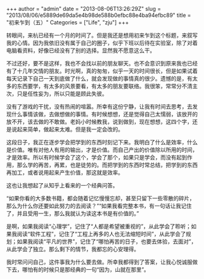+++
author = "admin"
date = "2013-08-06T13:26:29Z"
slug = "2013/08/06/e5889de69da5e4b98de588b0efbc88e4ba94efbc89"
title = "初来乍到（五）"
Categories = ["Life", "zju"]
+++

转眼间，来杭已经有一个月的时间了。但是我还是想用初来乍到这个标题，来叙写我的心情。因为我依旧没有属于自己的圈子，似乎下班以后待在实验室，除了对着电脑看资料，好像已经没有了别的选择。显然我不愿意这么干。

不过还好，要不是这样，我也不会找以前的朋友聊天。也不会意识到原来我也已经有了十几年交情的朋友。时光啊，真的匆匆，似乎一天的时间很长，但是如果试着每天记录下自己一天到底做了什么，就会发现做的事情真的很少。遗憾的是，有太多的东西要学，有太多的风景要看，有太多的朋友要联络。我很笨，常常分不清主次，只是任性妄为，所以只能是顾此失彼。

没有了游戏的干扰，没有热闹的喧嚣。所幸有这份宁静，让我有时间去思考，去发现什么事情该做，去做想做的事情。有时候想想，还是觉得自己太懦弱，该放开的放不开，该去做的不敢做。老妈小时候教我，说到做到，现在想想，这四个字，还是说起来简单，做起来太难。但是我一定会改的。

这段日子，我正在逐步学会把学到的东西时刻记下来。我明白了什么是效率，什么是价值。唯有对他人有用的输出，才是价值。而自己产出的价值除以所用的时间，才是效率。所以有时候学会了这个，学会了那个，如果只是学会，而没有起到作用，那么学的再苦，再累，也是徒劳的。而把学到的东西时常总结，把学到的东西再加工，或者说用起来产生价值，那这就是效率。

这也让我想起了从知乎上看来的一个经典问答。

“如果你看的大多数书籍，都会随着记忆慢慢忘却，甚至只留下一些零散的碎片，那么为什么你还要如此努力的去阅读？”“如果我看完整本书，有一句话让我记住了，并且受用一生，那么我就认为读这本书是有价值的。”

是啊，如果我阅读“心理学”，记住了“人都是希望被重视的”，从此学会了聆听；如果我阅读“软件工程”，记住了“工程上再多的人也无法缩短时间”，从此学会了规划；如果我阅读“平凡的世界”，记住了“哪怕再苦的日子，也要去体验，去面对”，从此学会了独立。那么剩下的情节，我都忘的心安理得。

我时常问问自己，这件事我为什么要去做。所幸我都得到了答案，让我心悦诚服做下去，哪怕有的时候只是那经典的一句“因为，山就在那里”。
